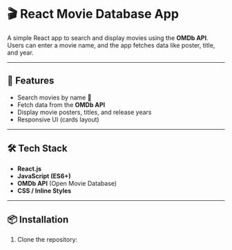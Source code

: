 # 🎬 React Movie Database App

A simple React app to search and display movies using the **OMDb API**.  
Users can enter a movie name, and the app fetches data like poster, title, and year.

---

## 🚀 Features
- Search movies by name 🎥
- Fetch data from the **OMDb API**
- Display movie posters, titles, and release years
- Responsive UI (cards layout)

---

## 🛠️ Tech Stack
- **React.js**
- **JavaScript (ES6+)**
- **OMDb API** (Open Movie Database)
- **CSS / Inline Styles**

---

## 📦 Installation

1. Clone the repository:
   ```bash
   

